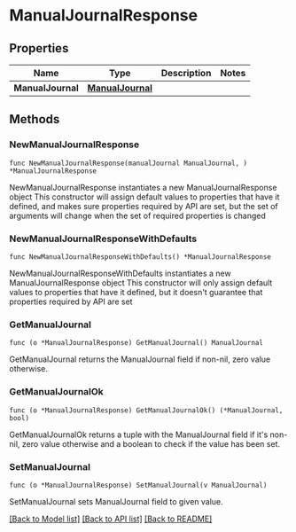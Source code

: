 # ManualJournalResponse

## Properties

Name | Type | Description | Notes
------------ | ------------- | ------------- | -------------
**ManualJournal** | [**ManualJournal**](ManualJournal.md) |  | 

## Methods

### NewManualJournalResponse

`func NewManualJournalResponse(manualJournal ManualJournal, ) *ManualJournalResponse`

NewManualJournalResponse instantiates a new ManualJournalResponse object
This constructor will assign default values to properties that have it defined,
and makes sure properties required by API are set, but the set of arguments
will change when the set of required properties is changed

### NewManualJournalResponseWithDefaults

`func NewManualJournalResponseWithDefaults() *ManualJournalResponse`

NewManualJournalResponseWithDefaults instantiates a new ManualJournalResponse object
This constructor will only assign default values to properties that have it defined,
but it doesn't guarantee that properties required by API are set

### GetManualJournal

`func (o *ManualJournalResponse) GetManualJournal() ManualJournal`

GetManualJournal returns the ManualJournal field if non-nil, zero value otherwise.

### GetManualJournalOk

`func (o *ManualJournalResponse) GetManualJournalOk() (*ManualJournal, bool)`

GetManualJournalOk returns a tuple with the ManualJournal field if it's non-nil, zero value otherwise
and a boolean to check if the value has been set.

### SetManualJournal

`func (o *ManualJournalResponse) SetManualJournal(v ManualJournal)`

SetManualJournal sets ManualJournal field to given value.



[[Back to Model list]](../README.md#documentation-for-models) [[Back to API list]](../README.md#documentation-for-api-endpoints) [[Back to README]](../README.md)


